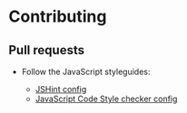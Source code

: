 # Contributing


## Pull requests

* Follow the JavaScript styleguides:

  - [JSHint config](./jshintrc)
  - [JavaScript Code Style checker config](./jscsrc)
